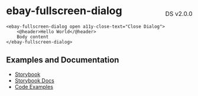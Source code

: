 <h1 style='display: flex; justify-content: space-between; align-items: center;'>
    <span>
        ebay-fullscreen-dialog
    </span>
    <span style='font-weight: normal; font-size: medium; margin-bottom: -15px;'>
        DS v2.0.0
    </span>
</h1>

```marko
<ebay-fullscreen-dialog open a11y-close-text="Close Dialog">
    <@header>Hello World</@header>
    Body content
</ebay-fullscreen-dialog>
```

## Examples and Documentation

-   [Storybook](https://ebay.github.io/ebayui-core/?path=/story/dialogs-ebay-fullscreen-dialog)
-   [Storybook Docs](https://ebay.github.io/ebayui-core/?path=/docs/dialogs-ebay-fullscreen-dialog)
-   [Code Examples](https://github.com/eBay/ebayui-core/tree/master/src/components/ebay-fullscreen-dialog/examples)
